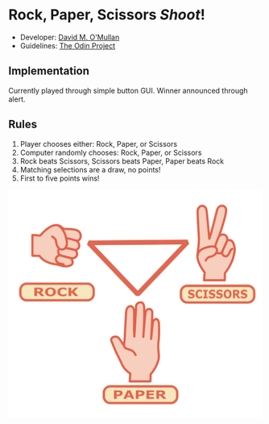 # Rock, Paper, Scissors ***Shoot***!
- Developer: [David M. O'Mullan](https://github.com/davidomullan)
- Guidelines: [The Odin Project](https://www.theodinproject.com/lessons/foundations-rock-paper-scissors)

## Implementation
Currently played through simple button GUI. Winner announced through alert.

## Rules
1. Player chooses either: Rock, Paper, or Scissors
2. Computer randomly chooses: Rock, Paper, or Scissors
3. Rock beats Scissors, Scissors beats Paper, Paper beats Rock
4. Matching selections are a draw, no points!
4. First to five points wins!

![Rock, Paper, Scissors image](images/rock-paper-scissors.svg)